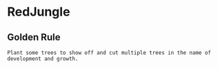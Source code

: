 # RedJungle 
## Golden Rule
`Plant some trees to show off and cut multiple trees in the name of development and growth.`

